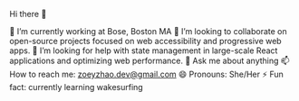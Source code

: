 Hi there 👋


🔭 I’m currently working at Bose, Boston MA
👯 I’m looking to collaborate on open-source projects focused on web accessibility and progressive web apps.
🤔 I’m looking for help with state management in large-scale React applications and optimizing web performance.
💬 Ask me about anything
📫 How to reach me: zoeyzhao.dev@gmail.com
😄 Pronouns: She/Her
⚡ Fun fact: currently learning wakesurfing
